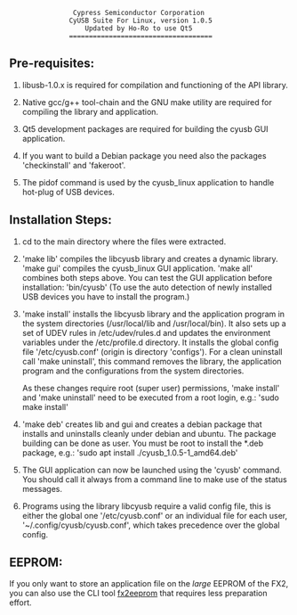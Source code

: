 
                    Cypress Semiconductor Corporation
                   CyUSB Suite For Linux, version 1.0.5
                       Updated by Ho-Ro to use Qt5
                   ====================================

Pre-requisites:
---------------

 1. libusb-1.0.x is required for compilation and functioning of the API library.

 2. Native gcc/g++ tool-chain and the GNU make utility are required for
    compiling the library and application.

 3. Qt5 development packages are required for building the cyusb GUI application.

 4. If you want to build a Debian package you need also the packages
    'checkinstall' and 'fakeroot'.

 5. The pidof command is used by the cyusb_linux application to handle
    hot-plug of USB devices.


Installation Steps:
-------------------

 1. cd to the main directory where the files were extracted. 
    
 2. 'make lib' compiles the libcyusb library and creates a dynamic library.
    'make gui' compiles the cyusb_linux GUI application.
    'make all' combines both steps above.
    You can test the GUI application before installation: 'bin/cyusb'
    (To use the auto detection of newly installed USB devices you have to install the program.) 
    
 3. 'make install' installs the libcyusb library and the application program 
    in the system directories (/usr/local/lib and /usr/local/bin).
    It also sets up a set of UDEV rules in /etc/udev/rules.d 
    and updates the environment variables under the /etc/profile.d directory.
    It installs the global config file '/etc/cyusb.conf' (origin is directory 'configs').
    For a clean uninstall call 'make uninstall', this command removes the library,
    the application program and the configurations from the system directories.
    
    As these changes require root (super user) permissions,
    'make install' and 'make uninstall' need to be executed from a root login, e.g.:
    'sudo make install'

 4. 'make deb' creates lib and gui and creates a debian package that installs and uninstalls 
    cleanly under debian and ubuntu. The package building can be done as user. 
    You must be root to install the *.deb package, e.g.:
    'sudo apt install ./cyusb_1.0.5-1_amd64.deb'

 5. The GUI application can now be launched using the 'cyusb' command. 
    You should call it always from a command line to make use of the status messages.

 6. Programs using the library libcyusb require a valid config file, this is either
    the global one '/etc/cyusb.conf' or an individual file for each user,
    '~/.config/cyusb/cyusb.conf', which takes precedence over the global config.

EEPROM:
-------

If you only want to store an application file on the *large* EEPROM of the FX2, you can also use
the CLI tool [fx2eeprom](https://github.com/Ho-Ro/fx2eeprom) that requires less preparation effort.
